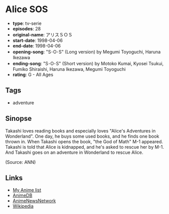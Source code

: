# Alice SOS

-   **type**: tv-serie
-   **episodes**: 28
-   **original-name**: アリスＳＯＳ
-   **start-date**: 1998-04-06
-   **end-date**: 1998-04-06
-   **opening-song**: "S･O･S" (Long version) by Megumi Toyoguchi, Haruna Ikezawa
-   **ending-song**: "S･O･S" (Short version) by Motoko Kumai, Kyosei Tsukui, Fumiko Shiraishi, Haruna Ikezawa, Megumi Toyoguchi
-   **rating**: G - All Ages

## Tags

-   adventure

## Sinopse

Takashi loves reading books and especially loves "Alice's Adventures in Wonderland". One day, he buys some used books, and he finds one book thrown in. When Takashi opens the book, "the God of Math" M-1 appeared. Takashi is told that Alice is kidnapped, and he's asked to rescue her by M-1. And Takashi goes on an adventure in Wonderland to rescue Alice.

(Source: ANN)

## Links

-   [My Anime list](https://myanimelist.net/anime/8812/Alice_SOS)
-   [AnimeDB](http://anidb.info/perl-bin/animedb.pl?show=anime&aid=3375)
-   [AnimeNewsNetwork](http://www.animenewsnetwork.com/encyclopedia/anime.php?id=1076)
-   [Wikipedia](http://en.wikipedia.org/wiki/Alice_SOS)
